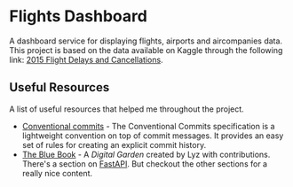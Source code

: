 # Flights Dashboard

A dashboard service for displaying flights, airports and aircompanies data. This project is based on the data available on Kaggle through the following link: [2015 Flight Delays and Cancellations](https://www.kaggle.com/datasets/usdot/flight-delays?ref=hackernoon.com&select=airports.csv).

## Useful Resources

A list of useful resources that helped me throughout the project.

- [Conventional commits](https://www.conventionalcommits.org/en/v1.0.0/) - The Conventional Commits specification is a lightweight convention on top of commit messages. It provides an easy set of rules for creating an explicit commit history.
- [The Blue Book](https://lyz-code.github.io/blue-book/) - A *Digital Garden* created by Lyz with contributions. There's a section on [FastAPI](https://lyz-code.github.io/blue-book/fastapi/). But checkout the other sections for a really nice content.